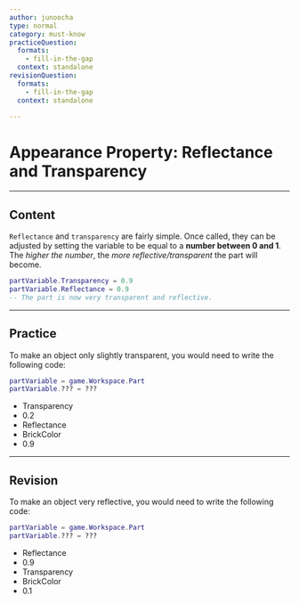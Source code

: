 ```yaml
---
author: junoocha
type: normal
category: must-know
practiceQuestion:
  formats:
    - fill-in-the-gap
  context: standalone
revisionQuestion:
  formats:
    - fill-in-the-gap
  context: standalone

---
```


# Appearance Property: Reflectance and Transparency
---

## Content

`Reflectance` and `transparency` are fairly simple. Once called, they can be adjusted by setting the variable to be equal to a **number between 0 and 1**. The *higher the number*, the *more reflective/transparent* the part will become.

```lua
partVariable.Transparency = 0.9
partVariable.Reflectance = 0.9
-- The part is now very transparent and reflective.
```
---

## Practice
To make an object only slightly transparent, you would need to write the following code:
```lua
partVariable = game.Workspace.Part
partVariable.??? = ???
```
- Transparency
- 0.2
- Reflectance
- BrickColor
- 0.9

---

## Revision
To make an object very reflective, you would need to write the following code:
```lua
partVariable = game.Workspace.Part
partVariable.??? = ???
```
- Reflectance
- 0.9
- Transparency
- BrickColor
- 0.1
